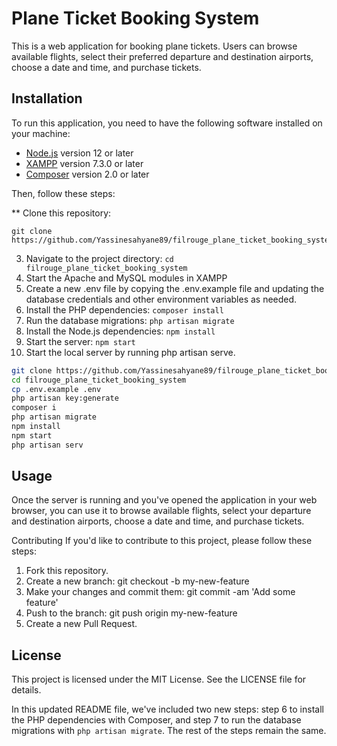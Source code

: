# Plane Ticket Booking System

This is a web application for booking plane tickets. Users can browse available flights, select their preferred departure and destination airports, choose a date and time, and purchase tickets.

## Installation

To run this application, you need to have the following software installed on your machine:

- [Node.js](https://nodejs.org/) version 12 or later
- [XAMPP](https://www.apachefriends.org/index.html) version 7.3.0 or later
- [Composer](https://getcomposer.org/) version 2.0 or later

Then, follow these steps:

** Clone this repository:

    git clone https://github.com/Yassinesahyane89/filrouge_plane_ticket_booking_system.git
 
3. Navigate to the project directory: `cd filrouge_plane_ticket_booking_system`
4. Start the Apache and MySQL modules in XAMPP
5. Create a new .env file by copying the .env.example file and updating the database credentials and other environment variables as needed.
6. Install the PHP dependencies: `composer install`
7. Run the database migrations: `php artisan migrate`
8. Install the Node.js dependencies: `npm install`
9. Start the server: `npm start`
10. Start the local server by running php artisan serve.
```bash
git clone https://github.com/Yassinesahyane89/filrouge_plane_ticket_booking_system.git
cd filrouge_plane_ticket_booking_system
cp .env.example .env
php artisan key:generate
composer i
php artisan migrate
npm install
npm start
php artisan serv
```

## Usage

Once the server is running and you've opened the application in your web browser, you can use it to browse available flights, select your departure and destination airports, choose a date and time, and purchase tickets.

Contributing
If you'd like to contribute to this project, please follow these steps:

1. Fork this repository.
2. Create a new branch: git checkout -b my-new-feature
3. Make your changes and commit them: git commit -am 'Add some feature'
4. Push to the branch: git push origin my-new-feature
5. Create a new Pull Request.

## License
This project is licensed under the MIT License. See the LICENSE file for details.

In this updated README file, we've included two new steps: step 6 to install the PHP dependencies with Composer, and step 7 to run the database migrations with `php artisan migrate`. The rest of the steps remain the same.

